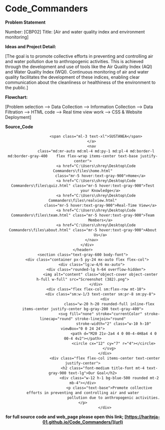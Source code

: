 # Code_Commanders

**Problem Statement**

Number: [CBP02] Title: [Air and water quality index and environment monitoring]

**Ideas and Project Detail:**

[The goal is to promote collective efforts in preventing and controlling air and water pollution due to anthropogenic activities. This is achieved through the development and use of tools like the Air Quality Index (AQI) and Water Quality Index (WQI). Continuous monitoring of air and water quality facilitates the development of these indices, enabling clear communication about the cleanliness or healthiness of the environment to the public.]

**Flowchart:**

[Problem selection --> Data Collection --> Information Collection --> Data Filtration --> HTML code --> Real time view work --> CSS & Website Deployment]

**Source_Code**

<!DOCTYPE html>
<html lang="en">

<head>
    <meta charset="UTF-8">
    <meta name="viewport" content="width=device-width, initial-scale=1.0">
    <title>SUSTANEA</title>
</head>

<body>
    <header class="text-gray-600 body-font">
        <div class="container mx-auto flex flex-wrap p-5 flex-col md:flex-row items-center">
            <a class="flex title-font font-medium items-center text-gray-900 mb-4 md:mb-0">

                <span class="ml-3 text-xl">SUSTANEA</span>
            </a>
            <nav
                class="md:mr-auto md:ml-4 md:py-1 md:pl-4 md:border-l md:border-gray-400	flex flex-wrap items-center text-base justify-center">
                <a href="C:\Users\shrey\Desktop\Code Commanders\files\home.html"
                    class="mr-5 hover:text-gray-900">Home</a>
                <a href="C:\Users\shrey\Desktop\Code Commanders\files\quiz.html" class="mr-5 hover:text-gray-900">Test
                    your Knowledge</a>
                <a href="C:\Users\shrey\Desktop\Code Commanders\files\realview.html"
                    class="mr-5 hover:text-gray-900">Real-Time View</a>
                <a href="C:\Users\shrey\Desktop\Code Commanders\files\team.html" class="mr-5 hover:text-gray-900">Team
                    Members</a>
                <a href="C:\Users\shrey\Desktop\Code Commanders\files\about.html" class="mr-5 hover:text-gray-900">About
                    Us</a>
            </nav>
        </div>
    </header>
    <section class="text-gray-600 body-font">
        <div class="container px-5 py-24 mx-auto flex flex-col">
            <div class="lg:w-4/6 mx-auto">
                <div class="rounded-lg h-64 overflow-hidden">
                    <img alt="content" class="object-cover object-center h-full w-full" src="Screenshot (382).png">
                </div>
                <div class="flex flex-col sm:flex-row mt-10">
                    <div class="sm:w-1/3 text-center sm:pr-8 sm:py-8">
                        <div
                            class="w-20 h-20 rounded-full inline-flex items-center justify-center bg-gray-200 text-gray-400">
                            <svg fill="none" stroke="currentColor" stroke-linecap="round" stroke-linejoin="round"
                                stroke-width="2" class="w-10 h-10" viewBox="0 0 24 24">
                                <path d="M20 21v-2a4 4 0 00-4-4H8a4 4 0 00-4 4v2"></path>
                                <circle cx="12" cy="7" r="4"></circle>
                            </svg>
                        </div>
                        <div class="flex flex-col items-center text-center justify-center">
                            <h2 class="font-medium title-font mt-4 text-gray-900 text-lg">Our Goal</h2>
                            <div class="w-12 h-1 bg-blue-500 rounded mt-2 mb-4"></div>
                            <p class="text-base">Promote collective efforts in preventing and controlling air and water
                                pollution due to anthropogenic activities.</p>
                        </div>
                        
**for full source code and web_page please open this link;
[https://hariteja-01.github.io/Code_Commanders/](url)**
